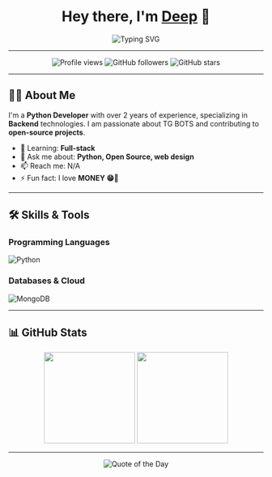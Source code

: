 <h1 align="center">Hey there, I'm <a href="https://github.com/dbbots">Deep</a> 👋</h1>
<p align="center">
  <img src="https://readme-typing-svg.demolab.com?font=Fira+Code&size=25&duration=4000&pause=500&color=F70000&center=true&width=435&lines=Python+Developer;Open+Source+Contributor;Always+Learning+New+Things" alt="Typing SVG">
</p>

---

<p align="center">
  <img src="https://komarev.com/ghpvc/?username=dbbots&style=flat-square&color=blue" alt="Profile views"/>
  <img alt="GitHub followers" src="https://img.shields.io/github/followers/dbbots?color=green&style=flat-square"/>
  <img alt="GitHub stars" src="https://img.shields.io/github/stars/dbbots?color=yellow&style=flat-square"/>
</p>

---

## 👨‍💻 About Me

I'm a **Python Developer** with over 2 years of experience, specializing in **Backend** technologies. I am passionate about TG BOTS and contributing to **open-source projects**.

- 🌱 Learning: **Full-stack**
- 💬 Ask me about: **Python, Open Source, web design**
- 📫 Reach me: N/A
- ⚡ Fun fact: I love **MONEY 😁💸**

---

## 🛠️ Skills & Tools

### Programming Languages
![Python](https://img.shields.io/badge/Python-3670A0?style=for-the-badge&logo=python&logoColor=ffdd54)

### Databases & Cloud
![MongoDB](https://img.shields.io/badge/MongoDB-4EA94B?style=for-the-badge&logo=mongodb&logoColor=white)

---

## 📊 GitHub Stats

<p align="center">
  <img height="180em" src="https://github-readme-stats.vercel.app/api?username=dbbots&show_icons=true&hide_border=true&theme=radical" />
  <img height="180em" src="https://github-readme-stats.vercel.app/api/top-langs/?username=dbbots&layout=compact&hide_border=true&theme=radical" />
</p>

---

<p align="center">
  <img src="https://quotes-github-readme.vercel.app/api?type=horizontal&theme=radical" alt="Quote of the Day"/>
</p>
